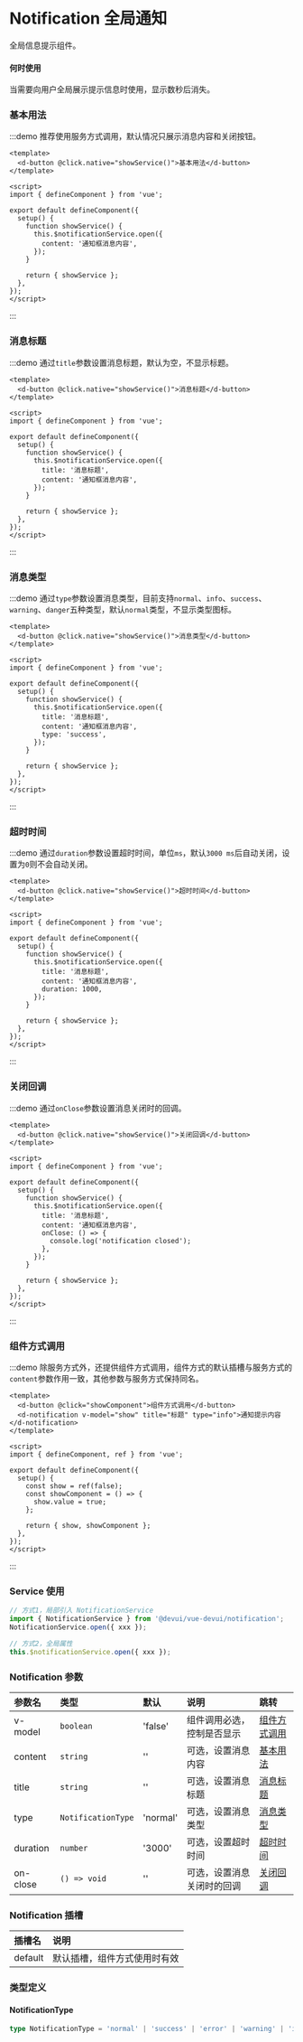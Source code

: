 # Notification 全局通知

全局信息提示组件。

#### 何时使用

当需要向用户全局展示提示信息时使用，显示数秒后消失。

### 基本用法

:::demo 推荐使用服务方式调用，默认情况只展示消息内容和关闭按钮。

```vue
<template>
  <d-button @click.native="showService()">基本用法</d-button>
</template>

<script>
import { defineComponent } from 'vue';

export default defineComponent({
  setup() {
    function showService() {
      this.$notificationService.open({
        content: '通知框消息内容',
      });
    }

    return { showService };
  },
});
</script>
```

:::

### 消息标题

:::demo 通过`title`参数设置消息标题，默认为空，不显示标题。

```vue
<template>
  <d-button @click.native="showService()">消息标题</d-button>
</template>

<script>
import { defineComponent } from 'vue';

export default defineComponent({
  setup() {
    function showService() {
      this.$notificationService.open({
        title: '消息标题',
        content: '通知框消息内容',
      });
    }

    return { showService };
  },
});
</script>
```

:::

### 消息类型

:::demo 通过`type`参数设置消息类型，目前支持`normal`、`info`、`success`、`warning`、`danger`五种类型，默认`normal`类型，不显示类型图标。

```vue
<template>
  <d-button @click.native="showService()">消息类型</d-button>
</template>

<script>
import { defineComponent } from 'vue';

export default defineComponent({
  setup() {
    function showService() {
      this.$notificationService.open({
        title: '消息标题',
        content: '通知框消息内容',
        type: 'success',
      });
    }

    return { showService };
  },
});
</script>
```

:::

### 超时时间

:::demo 通过`duration`参数设置超时时间，单位`ms`，默认`3000 ms`后自动关闭，设置为`0`则不会自动关闭。

```vue
<template>
  <d-button @click.native="showService()">超时时间</d-button>
</template>

<script>
import { defineComponent } from 'vue';

export default defineComponent({
  setup() {
    function showService() {
      this.$notificationService.open({
        title: '消息标题',
        content: '通知框消息内容',
        duration: 1000,
      });
    }

    return { showService };
  },
});
</script>
```

:::

### 关闭回调

:::demo 通过`onClose`参数设置消息关闭时的回调。

```vue
<template>
  <d-button @click.native="showService()">关闭回调</d-button>
</template>

<script>
import { defineComponent } from 'vue';

export default defineComponent({
  setup() {
    function showService() {
      this.$notificationService.open({
        title: '消息标题',
        content: '通知框消息内容',
        onClose: () => {
          console.log('notification closed');
        },
      });
    }

    return { showService };
  },
});
</script>
```

:::

### 组件方式调用

:::demo 除服务方式外，还提供组件方式调用，组件方式的默认插槽与服务方式的`content`参数作用一致，其他参数与服务方式保持同名。

```vue
<template>
  <d-button @click="showComponent">组件方式调用</d-button>
  <d-notification v-model="show" title="标题" type="info">通知提示内容</d-notification>
</template>

<script>
import { defineComponent, ref } from 'vue';

export default defineComponent({
  setup() {
    const show = ref(false);
    const showComponent = () => {
      show.value = true;
    };

    return { show, showComponent };
  },
});
</script>
```

:::

### Service 使用

```typescript
// 方式1，局部引入 NotificationService
import { NotificationService } from '@devui/vue-devui/notification';
NotificationService.open({ xxx });

// 方式2，全局属性
this.$notificationService.open({ xxx });
```

### Notification 参数

| 参数名   | 类型               | 默认     | 说明                       | 跳转                          |
| :------- | :----------------- | :------- | :------------------------- | :---------------------------- |
| v-model  | `boolean`          | 'false'  | 组件调用必选，控制是否显示 | [组件方式调用](#组件方式调用) |
| content  | `string`           | ''       | 可选，设置消息内容         | [基本用法](#基本用法)         |
| title    | `string`           | ''       | 可选，设置消息标题         | [消息标题](#消息标题)         |
| type     | `NotificationType` | 'normal' | 可选，设置消息类型         | [消息类型](#消息类型)         |
| duration | `number`           | '3000'   | 可选，设置超时时间         | [超时时间](#超时时间)         |
| on-close | `() => void`       | ''       | 可选，设置消息关闭时的回调 | [关闭回调](#关闭回调)         |

### Notification 插槽

| 插槽名  | 说明                         |
| :------ | :--------------------------- |
| default | 默认插槽，组件方式使用时有效 |

### 类型定义

#### NotificationType

```ts
type NotificationType = 'normal' | 'success' | 'error' | 'warning' | 'info';
```
